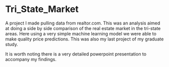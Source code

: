 # Tri_State_Market
A project I made pulling data from realtor.com. This was an analysis aimed at doing a side by side comparison of the real estate market in the tri-state areas.  Here using a very simple machine learning model we were able to make quality price predictions.  This was also my last project of my graduate study.

It is worth noting there is a very detailed powerpoint presentation to accompany my findings.
